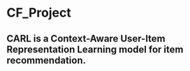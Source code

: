 # CF_Project
## CARL is a Context-Aware User-Item Representation Learning model for item recommendation.
